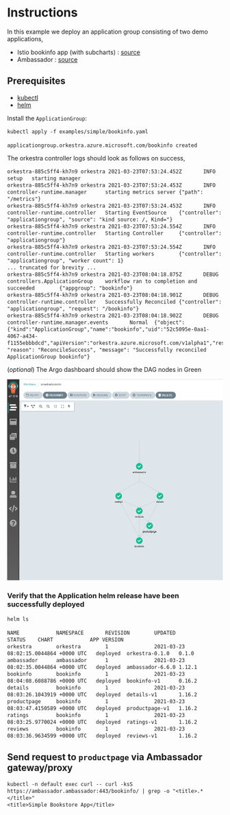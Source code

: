 # Instructions

In this example we deploy an application group consisting of two demo applications,

- Istio bookinfo app (with subcharts) : [source](https://istio.io/latest/docs/examples/bookinfo/)
- Ambassador : [source](https://www.getambassador.io/)

## Prerequisites

- [kubectl](https://kubernetes.io/docs/tasks/tools/)
- [helm](https://helm.sh/docs/intro/install/)

Install the `ApplicationGroup`:

```shell
kubectl apply -f examples/simple/bookinfo.yaml

applicationgroup.orkestra.azure.microsoft.com/bookinfo created
```

The orkestra controller logs should look as follows on success,

```log
orkestra-885c5ff4-kh7n9 orkestra 2021-03-23T07:53:24.452Z       INFO    setup   starting manager
orkestra-885c5ff4-kh7n9 orkestra 2021-03-23T07:53:24.453Z       INFO    controller-runtime.manager      starting metrics server {"path": "/metrics"}
orkestra-885c5ff4-kh7n9 orkestra 2021-03-23T07:53:24.453Z       INFO    controller-runtime.controller   Starting EventSource    {"controller": "applicationgroup", "source": "kind source: /, Kind="}
orkestra-885c5ff4-kh7n9 orkestra 2021-03-23T07:53:24.554Z       INFO    controller-runtime.controller   Starting Controller     {"controller": "applicationgroup"}
orkestra-885c5ff4-kh7n9 orkestra 2021-03-23T07:53:24.554Z       INFO    controller-runtime.controller   Starting workers        {"controller": "applicationgroup", "worker count": 1}
... truncated for brevity ...
orkestra-885c5ff4-kh7n9 orkestra 2021-03-23T08:04:18.875Z       DEBUG   controllers.ApplicationGroup    workflow ran to completion and succeeded        {"appgroup": "bookinfo"}
orkestra-885c5ff4-kh7n9 orkestra 2021-03-23T08:04:18.901Z       DEBUG   controller-runtime.controller   Successfully Reconciled {"controller": "applicationgroup", "request": "/bookinfo"}
orkestra-885c5ff4-kh7n9 orkestra 2021-03-23T08:04:18.902Z       DEBUG   controller-runtime.manager.events       Normal  {"object": {"kind":"ApplicationGroup","name":"bookinfo","uid":"52c5095e-0aa1-4067-a434-f1155ebbbdcd","apiVersion":"orkestra.azure.microsoft.com/v1alpha1","resourceVersion":"30145"}, "reason": "ReconcileSuccess", "message": "Successfully reconciled ApplicationGroup bookinfo"}
```

(_optional_) The Argo dashboard should show the DAG nodes in Green 

![workflow](workflow.png)

### Verify that the Application helm release have been successfully deployed

```shell
helm ls

NAME            NAMESPACE       REVISION        UPDATED                                 STATUS    CHART            APP VERSION
orkestra        orkestra        1               2021-03-23 08:02:15.0044864 +0000 UTC   deployed  orkestra-0.1.0   0.1.0
ambassador      ambassador      1               2021-03-23 08:02:35.0044864 +0000 UTC   deployed  ambassador-6.6.0 1.12.1     
bookinfo        bookinfo        1               2021-03-23 08:04:08.6088786 +0000 UTC   deployed  bookinfo-v1      0.16.2     
details         bookinfo        1               2021-03-23 08:03:26.1043919 +0000 UTC   deployed  details-v1       1.16.2     
productpage     bookinfo        1               2021-03-23 08:03:47.4150589 +0000 UTC   deployed  productpage-v1   1.16.2     
ratings         bookinfo        1               2021-03-23 08:03:25.9770024 +0000 UTC   deployed  ratings-v1       1.16.2     
reviews         bookinfo        1               2021-03-23 08:03:36.9634599 +0000 UTC   deployed  reviews-v1       1.16.2     
```

## Send request to `productpage` via Ambassador gateway/proxy

```shell
kubectl -n default exec curl -- curl -ksS https://ambassador.ambassador:443/bookinfo/ | grep -o "<title>.*</title>"
<title>Simple Bookstore App</title>
```

